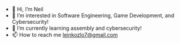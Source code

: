 - 👋 Hi, I’m Neil
- 👀 I’m interested in Software Engineering, Game Development, and Cybersecurity! 
- 🌱 I’m currently learning assembly and cybersecurity!
- 📫 How to reach me leinkozlo7@gmail.com

<!---
nkozlo3/nkozlo3 is a ✨ special ✨ repository because its `README.md` (this file) appears on your GitHub profile.
You can click the Preview link to take a look at your changes.
--->
